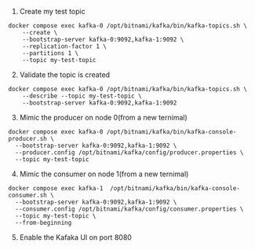 
1. Create my test topic
```
docker compose exec kafka-0 /opt/bitnami/kafka/bin/kafka-topics.sh \
    --create \
    --bootstrap-server kafka-0:9092,kafka-1:9092 \
    --replication-factor 1 \
    --partitions 1 \
    --topic my-test-topic
```

2. Validate the topic is created
```
docker compose exec kafka-0 /opt/bitnami/kafka/bin/kafka-topics.sh \
    --describe --topic my-test-topic \
    --bootstrap-server kafka-0:9092,kafka-1:9092
```

3. Mimic the producer on node 0(from a new ternimal)
```
docker compose exec kafka-0 /opt/bitnami/kafka/bin/kafka-console-producer.sh \
  --bootstrap-server kafka-0:9092,kafka-1:9092 \
  --producer.config /opt/bitnami/kafka/config/producer.properties \
  --topic my-test-topic
```

4. Mimic the consumer on node 1(from a new ternimal)
```
docker compose exec kafka-1  /opt/bitnami/kafka/bin/kafka-console-consumer.sh \
  --bootstrap-server kafka-0:9092,kafka-1:9092 \
  --consumer.config /opt/bitnami/kafka/config/consumer.properties \
  --topic my-test-topic \
  --from-beginning
```


5. Enable the Kafaka UI on port 8080